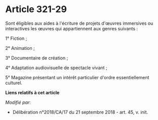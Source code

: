 # Article 321-29

Sont éligibles aux aides à l'écriture de projets d'œuvres immersives ou interactives les œuvres qui appartiennent aux genres
suivants :

1° Fiction ;

2° Animation ;

3° Documentaire de création ;

4° Adaptation audiovisuelle de spectacle vivant ;

5° Magazine présentant un intérêt particulier d'ordre essentiellement culturel.

**Liens relatifs à cet article**

_Modifié par_:

  - Délibération n°2018/CA/17 du 21 septembre 2018 - art. 45, v. init.
